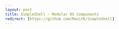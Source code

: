 ```yaml
---
layout: post
title: SimpleShell - Modular OS Components
redirect: [https://github.com/ManitK/SimpleShell]
---
```

